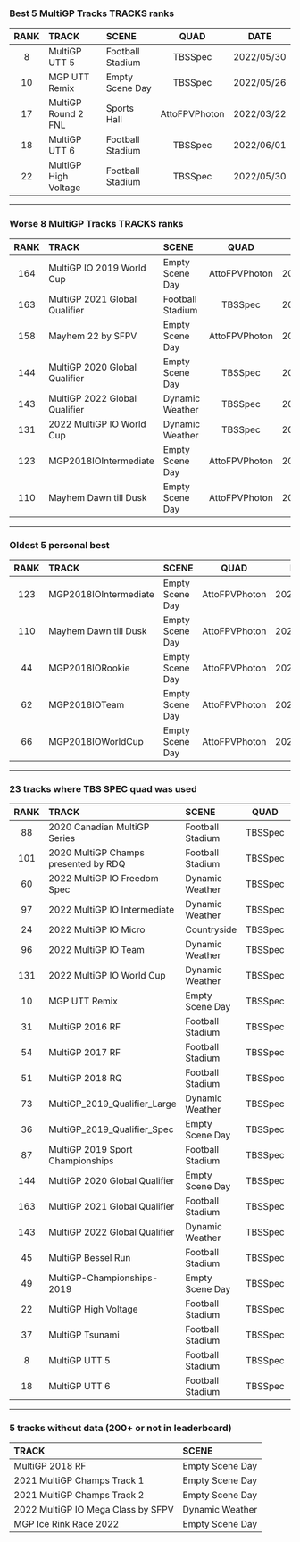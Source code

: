 ### Best 5 MultiGP Tracks TRACKS ranks
|RANK|TRACK|SCENE|QUAD|DATE|
|:---:|:---|:---|:---:|:---:|
|8|MultiGP UTT 5|Football Stadium|TBSSpec|2022/05/30|
|10|MGP UTT Remix|Empty Scene Day|TBSSpec|2022/05/26|
|17|MultiGP Round 2 FNL|Sports Hall|AttoFPVPhoton|2022/03/22|
|18|MultiGP UTT 6|Football Stadium|TBSSpec|2022/06/01|
|22|MultiGP High Voltage|Football Stadium|TBSSpec|2022/05/30|
---
### Worse 8 MultiGP Tracks TRACKS ranks
|RANK|TRACK|SCENE|QUAD|DATE|
|:---:|:---|:---|:---:|:---:|
|164|MultiGP IO 2019 World Cup|Empty Scene Day|AttoFPVPhoton|2022/03/09|
|163|MultiGP 2021 Global Qualifier|Football Stadium|TBSSpec|2022/06/12|
|158|Mayhem 22 by SFPV|Empty Scene Day|AttoFPVPhoton|2022/04/04|
|144|MultiGP 2020 Global Qualifier|Empty Scene Day|TBSSpec|2022/06/12|
|143|MultiGP 2022 Global Qualifier|Dynamic Weather|TBSSpec|2022/06/12|
|131|2022 MultiGP IO World Cup|Dynamic Weather|TBSSpec|2022/05/31|
|123|MGP2018IOIntermediate|Empty Scene Day|AttoFPVPhoton|2021/09/17|
|110|Mayhem Dawn till Dusk|Empty Scene Day|AttoFPVPhoton|2022/03/04|
---
### Oldest 5 personal best
|RANK|TRACK|SCENE|QUAD|DATE|
|:---:|:---|:---|:---:|:---:|
|123|MGP2018IOIntermediate|Empty Scene Day|AttoFPVPhoton|2021/09/17|
|110|Mayhem Dawn till Dusk|Empty Scene Day|AttoFPVPhoton|2022/03/04|
|44|MGP2018IORookie|Empty Scene Day|AttoFPVPhoton|2022/03/08|
|62|MGP2018IOTeam|Empty Scene Day|AttoFPVPhoton|2022/03/08|
|66|MGP2018IOWorldCup|Empty Scene Day|AttoFPVPhoton|2022/03/08|
---
### 23 tracks where TBS SPEC quad was used
|RANK|TRACK|SCENE|QUAD|DATE|
|:---:|:---|:---|:---:|:---:|
|88|2020 Canadian MultiGP Series|Football Stadium|TBSSpec|2022/07/01|
|101|2020 MultiGP Champs presented by RDQ|Football Stadium|TBSSpec|2022/06/13|
|60|2022 MultiGP IO Freedom Spec|Dynamic Weather|TBSSpec|2022/05/31|
|97|2022 MultiGP IO Intermediate|Dynamic Weather|TBSSpec|2022/05/27|
|24|2022 MultiGP IO Micro|Countryside|TBSSpec|2022/05/29|
|96|2022 MultiGP IO Team|Dynamic Weather|TBSSpec|2022/05/28|
|131|2022 MultiGP IO World Cup|Dynamic Weather|TBSSpec|2022/05/31|
|10|MGP UTT Remix|Empty Scene Day|TBSSpec|2022/05/26|
|31|MultiGP 2016 RF|Football Stadium|TBSSpec|2022/05/24|
|54|MultiGP 2017 RF|Football Stadium|TBSSpec|2022/05/24|
|51|MultiGP 2018 RQ|Football Stadium|TBSSpec|2022/05/29|
|73|MultiGP_2019_Qualifier_Large|Dynamic Weather|TBSSpec|2022/06/14|
|36|MultiGP_2019_Qualifier_Spec|Empty Scene Day|TBSSpec|2022/06/14|
|87|MultiGP 2019 Sport Championships|Football Stadium|TBSSpec|2022/05/22|
|144|MultiGP 2020 Global Qualifier|Empty Scene Day|TBSSpec|2022/06/12|
|163|MultiGP 2021 Global Qualifier|Football Stadium|TBSSpec|2022/06/12|
|143|MultiGP 2022 Global Qualifier|Dynamic Weather|TBSSpec|2022/06/12|
|45|MultiGP Bessel Run|Football Stadium|TBSSpec|2022/05/30|
|49|MultiGP-Championships-2019|Empty Scene Day|TBSSpec|2022/06/14|
|22|MultiGP High Voltage|Football Stadium|TBSSpec|2022/05/30|
|37|MultiGP Tsunami|Football Stadium|TBSSpec|2022/05/30|
|8|MultiGP UTT 5|Football Stadium|TBSSpec|2022/05/30|
|18|MultiGP UTT 6|Football Stadium|TBSSpec|2022/06/01|
---
### 5 tracks without data (200+ or not in leaderboard)
|TRACK|SCENE|
|:---|:---|
|MultiGP 2018 RF|Empty Scene Day|
|2021 MultiGP Champs Track 1|Empty Scene Day|
|2021 MultiGP Champs Track 2|Empty Scene Day|
|2022 MultiGP IO Mega Class by SFPV|Dynamic Weather|
|MGP Ice Rink Race 2022|Empty Scene Day|
